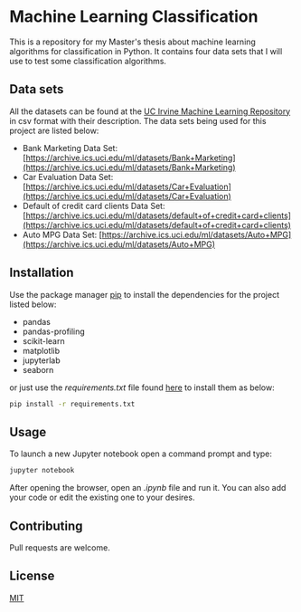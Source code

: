 # Machine Learning Classification

This is a repository for my Master's thesis about machine learning algorithms for classification in Python. It contains four data sets that I will use to test some classification algorithms.

## Data sets

All the datasets can be found at the [UC Irvine Machine Learning Repository](https://archive.ics.uci.edu/ml/index.php) in csv format with their description.
The data sets being used for this project are listed below:
- Bank Marketing Data Set: [https://archive.ics.uci.edu/ml/datasets/Bank+Marketing](https://archive.ics.uci.edu/ml/datasets/Bank+Marketing)
- Car Evaluation Data Set: [https://archive.ics.uci.edu/ml/datasets/Car+Evaluation](https://archive.ics.uci.edu/ml/datasets/Car+Evaluation)
- Default of credit card clients Data Set: [https://archive.ics.uci.edu/ml/datasets/default+of+credit+card+clients](https://archive.ics.uci.edu/ml/datasets/default+of+credit+card+clients)
- Auto MPG Data Set: [https://archive.ics.uci.edu/ml/datasets/Auto+MPG](https://archive.ics.uci.edu/ml/datasets/Auto+MPG)


## Installation 

Use the package manager [pip](https://pip.pypa.io/en/stable/) to install  the dependencies for the project listed below:

- pandas
- pandas-profiling
- scikit-learn
- matplotlib
- jupyterlab
- seaborn

or just use the *requirements.txt* file found [here](https://github.com/mariosfish/machine_learning_classification/blob/master/requirements.txt) to install them as below:

```bash
pip install -r requirements.txt
```

## Usage

To launch a new Jupyter notebook open a command prompt and type:
```bash
jupyter notebook
```
After opening the browser, open an *.ipynb* file and run it. You can also add your code or edit the existing one to your desires.

## Contributing
Pull requests are welcome.

## License
[MIT](https://choosealicense.com/licenses/mit/)
